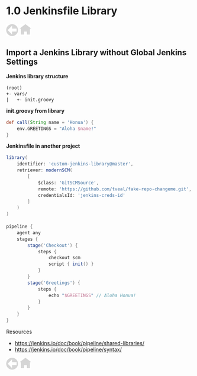 [//]: # (start {createChapterHeader} following is GENERATED)
# 1.0 Jenkinsfile Library
[//]: # (end of generated)

[//]: # (start {createNav} following is GENERATED)
[![](img/Open_Iconic_arrow_circle_left.png "Previous: 0.0 Contributing Doc")](./ch00-00-contributing-doc.md "Previous: 0.0 Contributing Doc")
[![](img/Open_Iconic_home.png "Home")](../README.md "Home")

[//]: # (end of generated)

## Import a Jenkins Library without Global Jenkins Settings

**Jenkins library structure**
```
(root)
+- vars/
|   +- init.groovy
```
**init.groovy from library**
```groovy
def call(String name = 'Honua') {
    env.GREETINGS = "Aloha $name!"
}
```

**Jenkinsfile in another project**
```groovy
library(
    identifier: 'custom-jenkins-library@master',
    retriever: modernSCM(
        [
            $class: 'GitSCMSource',
            remote: 'https://github.com/tveal/fake-repo-changeme.git',
            credentialsId: 'jenkins-creds-id'
        ]
    )
)

pipeline {
    agent any
    stages {
        stage('Checkout') {
            steps {
                checkout scm
                script { init() }
            }
        }
        stage('Greetings') {
            steps {
                echo "$GREETINGS" // Aloha Honua!
            }
        }
    }
}
```

Resources
- https://jenkins.io/doc/book/pipeline/shared-libraries/
- https://jenkins.io/doc/book/pipeline/syntax/

[//]: # (start {createNav} following is GENERATED)
[![](img/Open_Iconic_arrow_circle_left.png "Previous: 0.0 Contributing Doc")](./ch00-00-contributing-doc.md "Previous: 0.0 Contributing Doc")
[![](img/Open_Iconic_home.png "Home")](../README.md "Home")

[//]: # (end of generated)
